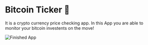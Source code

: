 # Bitcoin Ticker 🤑

It is a crypto currency price checking app. In this App you are able to monitor your bitcoin investents on the move!

![Finished App](https://github.com/londonappbrewery/Images/blob/master/bitcoin-flutter-demo.gif)


